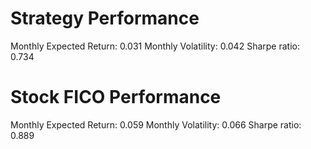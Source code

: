 # Strategy Performance
Monthly Expected Return: 0.031
Monthly Volatility: 0.042
Sharpe ratio: 0.734
# Stock FICO Performance
Monthly Expected Return: 0.059
Monthly Volatility: 0.066
Sharpe ratio: 0.889
